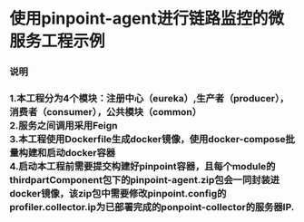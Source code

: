 # 使用pinpoint-agent进行链路监控的微服务工程示例
<h3>说明<h3>
1.本工程分为4个模块：注册中心（eureka）,生产者（producer），消费者（consumer），公共模块（common）<br>
2.服务之间调用采用Feign<br>
3.本工程使用Dockerfile生成docker镜像，使用docker-compose批量构建和启动docker容器<br>
4.启动本工程前需要提交构建好pinpoint容器，且每个module的thirdpartComponent包下的pinpoint-agent.zip包会一同封装进docker镜像，该zip包中需要修改pinpoint.config的profiler.collector.ip为已部署完成的ponpoint-collector的服务器IP.
